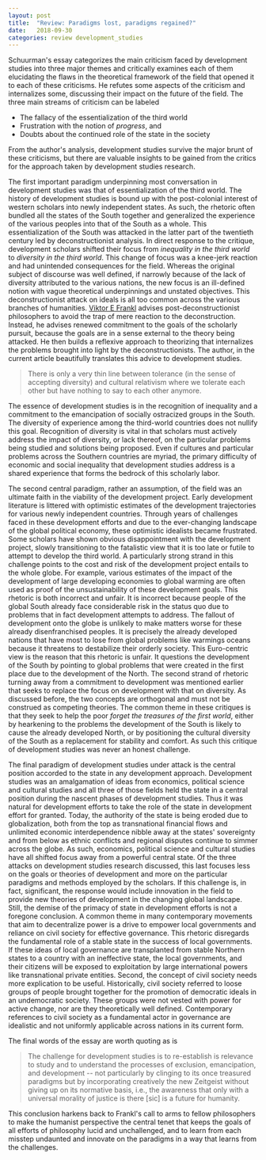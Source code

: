 ```yaml
---
layout: post
title:  "Review: Paradigms lost, paradigms regained?"
date:   2018-09-30
categories: review development_studies
---
```


Schuurman's essay categorizes the main criticism faced by development studies into three major themes and critically examines each of them elucidating
the flaws in the theoretical framework of the field that opened it to each of these criticisms. He refutes some aspects of the criticism and
internalizes some, discussing their impact on the future of the field. The three main streams of criticism can be labeled 

- The fallacy of the essentialization of the third world
- Frustration with the notion of _progress_, and 
- Doubts about the continued role of the state in the society

From the author's analysis, development studies survive the major brunt of these criticisms, but there are valuable insights to be gained from the
critics for the approach taken by development studies research.

The first important paradigm underpinning most conversation in development studies was that of essentialization of the third world. The history of
development studies is bound up with the post-colonial interest of western scholars into newly independent states. As such, the rhetoric often bundled
all the states of the South together and generalized the experience of the various peoples into that of the South as a whole. This essentialization of
the South was attacked in the latter part of the twentieth century led by deconstructionist analysis. In direct response to the critique, development
scholars shifted their focus from _inequality in the third world_ to _diversity in the third world_. This change of focus was a knee-jerk reaction and
had unintended consequences for the field. Whereas the original subject of discourse was well defined, if narrowly because of the lack of diversity
attributed to the various nations, the new focus is an ill-defined notion with vague theoretical underpinnings and unstated objectives.
This deconstructionist attack on ideals is all too common across the various branches of humanities. [Viktor E Frankl][philosophy-book] advises
post-deconstructionist philosophers to avoid the trap of mere reaction to the deconstruction. Instead, he advises renewed commitment to the goals of
the scholarly pursuit, because the goals are in a sense external to the theory being attacked. He then builds a reflexive approach to theorizing that
internalizes the problems brought into light by the deconstructionists. The author, in the current article beautifully translates this advice to
development studies.

> There is only a very thin line between tolerance (in the sense of accepting diversity) and cultural relativism where we tolerate each other
> but have nothing to say to each other anymore.

The essence of development studies is in the recognition of inequality and a commitment to the emancipation of socially ostracized groups in the
South. The diversity of experience among the third-world countries does not nullify this goal. Recognition of diversity is vital in that scholars must
actively address the impact of diversity, or lack thereof, on the particular problems being studied and solutions being proposed. Even if cultures and
particular problems across the Southern countries are myriad, the primary difficulty of economic and social inequality that development studies
address is a shared experience that forms the bedrock of this scholarly labor.

The second central paradigm, rather an assumption, of the field was an ultimate faith in the viability of the development project. Early development
literature is littered with optimistic estimates of the development trajectories for various newly independent countries. Through years of challenges
faced in these development efforts and due to the ever-changing landscape of the global political economy, these optimistic idealists became
frustrated. Some scholars have shown obvious disappointment with the development project, slowly transitioning to the fatalistic view that it is too
late or futile to attempt to develop the third world. A particularly strong strand in this challenge points to the cost and risk of the development
project entails to the whole globe. For example, various estimates of the impact of the development of large developing economies to global warming
are often used as proof of the unsustainability of these development goals. This rhetoric is both incorrect and unfair. It is incorrect because people
of the global South already face considerable risk in the status quo due to problems that in fact development attempts to address. The fallout of
development onto the globe is unlikely to make matters worse for these already disenfranchised peoples. It is precisely the already developed nations
that have most to lose from global problems like warmings oceans because it threatens to destabilize their orderly society. This Euro-centric view is
the reason that this rhetoric is unfair. It questions the development of the South by pointing to global problems that were created in the first place
due to the development of the North. The second strand of rhetoric turning away from a commitment to development was mentioned earlier that seeks to
replace the focus on development with that on diversity. As discussed before, the two concepts are orthogonal and must not be construed as competing
theories. The common theme in these critiques is that they seek to help the poor _forget the treasures of the first world_, either by hearkening to
the problems the development of the South is likely to cause the already developed North, or by positioning the cultural diversity of the South
as a replacement for stability and comfort. As such this critique of development studies was never an honest challenge.

The final paradigm of development studies under attack is the central position accorded to the state in any development approach. Development studies
was an amalgamation of ideas from economics, political science and cultural studies and all three of those fields held the state in a central position
during the nascent phases of development studies. Thus it was natural for development efforts to take the role of the state in development effort for
granted. Today, the authority of the state is being eroded due to globalization, both from the top as transnational financial flows and unlimited
economic interdependence nibble away at the states' sovereignty and from below as ethnic conflicts and regional disputes continue to simmer across the
globe. As such, economics, political science and cultural studies have all shifted focus away from a powerful central state. Of the three attacks on
development studies research discussed, this last focuses less on the goals or theories of development and more on the particular paradigms and
methods employed by the scholars. If this challenge is, in fact, significant, the response would include innovation in the field to provide new
theories of development in the changing global landscape. Still, the demise of the primacy of state in development efforts is not a foregone
conclusion. A common theme in many contemporary movements that aim to decentralize power is a drive to empower local governments and reliance on civil
society for effective governance. This rhetoric disregards the fundamental role of a stable state in the success of local governments. If these ideas
of local governance are transplanted from stable Northern states to a country with an ineffective state, the local governments, and their citizens
will be exposed to exploitation by large international powers like transnational private entities. Second, the concept of civil society needs more
explication to be useful. Historically, civil society referred to loose groups of people brought together for the promotion of democratic ideals in an
undemocratic society. These groups were not vested with power for active change, nor are they theoretically well defined. Contemporary references to
civil society as a fundamental actor in governance are idealistic and not uniformly applicable across nations in its current form.

The final words of the essay are worth quoting as is

> The challenge for development studies is to re-establish is relevance to study and to understand the processes of exclusion, emancipation, and
> development -- not particularly by clinging to its once treasured paradigms but by incorporating creatively the new Zeitgeist without giving up on
> its normative basis, i.e., the awareness that only with a universal morality of justice is there [sic] is a future for humanity.

This conclusion harkens back to Frankl's call to arms to fellow philosophers to make the humanist perspective the central tenet that keeps the goals
of all efforts of philosophy lucid and unchallenged, and to learn from each misstep undaunted and innovate on the paradigms in a way that learns from
the challenges.


[philosophy-book]: http://www.worldcat.org/title/mans-search-for-meaning-an-introduction-to-logotherapy/oclc/27663911
